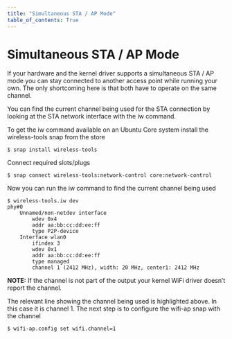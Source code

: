 ```yaml
---
title: "Simultaneous STA / AP Mode"
table_of_contents: True
---
```


# Simultaneous STA / AP Mode

If your hardware and the kernel driver supports a simultaneous STA / AP mode you can stay connected to another access point while running your own. The only shortcoming here is that both have to operate on the same channel.

You can find the current channel being used for the STA connection by looking at the STA network interface with the iw command.

To get the iw command available on an Ubuntu Core system install the wireless-tools snap from the store

```
$ snap install wireless-tools
```

Connect required slots/plugs

```
$ snap connect wireless-tools:network-control core:network-control
```

Now you can run the iw command to find the current channel being used

```
$ wireless-tools.iw dev
phy#0
	Unnamed/non-netdev interface
		wdev 0x4
		addr aa:bb:cc:dd:ee:ff
		type P2P-device
	Interface wlan0
		ifindex 3
		wdev 0x1
		addr aa:bb:cc:dd:ee:ff
		type managed
		channel 1 (2412 MHz), width: 20 MHz, center1: 2412 MHz
```

**NOTE:** If the channel is not part of the output your kernel WiFi driver doesn’t report the channel.

The relevant line showing the channel being used is highlighted above. In this case it is channel 1. The next step is to configure the wifi-ap snap with the channel

```
$ wifi-ap.config set wifi.channel=1
```
